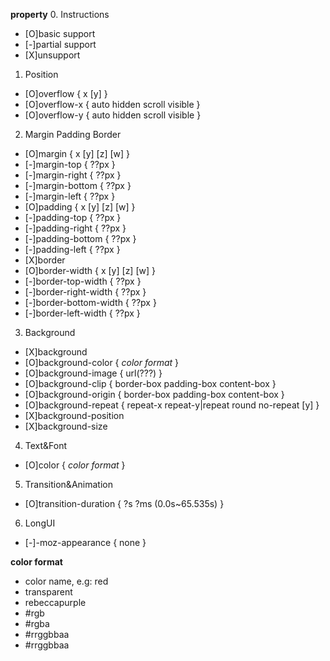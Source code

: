 **property**
  0. Instructions
  - [O]basic support
  - [-]partial support
  - [X]unsupport
  1. Position
  - [O]overflow { x [y] }
  - [O]overflow-x { auto hidden scroll visible }
  - [O]overflow-y { auto hidden scroll visible }
  2. Margin Padding Border
  - [O]margin { x [y] [z] [w] }
  - [-]margin-top { ??px }
  - [-]margin-right { ??px }
  - [-]margin-bottom { ??px }
  - [-]margin-left { ??px }
  - [O]padding { x [y] [z] [w] }
  - [-]padding-top { ??px }
  - [-]padding-right { ??px }
  - [-]padding-bottom { ??px }
  - [-]padding-left { ??px }
  - [X]border
  - [O]border-width { x [y] [z] [w] }
  - [-]border-top-width { ??px }
  - [-]border-right-width { ??px }
  - [-]border-bottom-width { ??px }
  - [-]border-left-width { ??px }
  3. Background
  - [X]background
  - [O]background-color { *color format* }
  - [O]background-image { url(???) }
  - [O]background-clip { border-box padding-box content-box }
  - [O]background-origin { border-box padding-box content-box }
  - [O]background-repeat { repeat-x repeat-y|repeat round no-repeat [y] }
  - [X]background-position
  - [X]background-size
  4. Text&Font
  - [O]color { *color format* }
  5. Transition&Animation
  - [O]transition-duration { ?s ?ms (0.0s~65.535s) }
  6. LongUI
  - [-]-moz-appearance { none }

**color format**
  - color name, e.g: red
  - transparent
  - rebeccapurple
  - #rgb
  - #rgba
  - #rrggbbaa
  - #rrggbbaa
  
